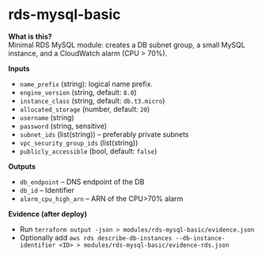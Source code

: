 # rds-mysql-basic

**What is this?**  
Minimal RDS MySQL module: creates a DB subnet group, a small MySQL instance, and a CloudWatch alarm (CPU > 70%).

**Inputs**
- `name_prefix` (string): logical name prefix.
- `engine_version` (string, default: `8.0`)
- `instance_class` (string, default: `db.t3.micro`)
- `allocated_storage` (number, default: `20`)
- `username` (string)
- `password` (string, sensitive)
- `subnet_ids` (list(string)) – preferably private subnets
- `vpc_security_group_ids` (list(string))
- `publicly_accessible` (bool, default: `false`)

**Outputs**
- `db_endpoint` – DNS endpoint of the DB
- `db_id` – Identifier
- `alarm_cpu_high_arn` – ARN of the CPU>70% alarm

**Evidence (after deploy)**
- Run `terraform output -json > modules/rds-mysql-basic/evidence.json`
- Optionally add `aws rds describe-db-instances --db-instance-identifier <ID> > modules/rds-mysql-basic/evidence-rds.json`

